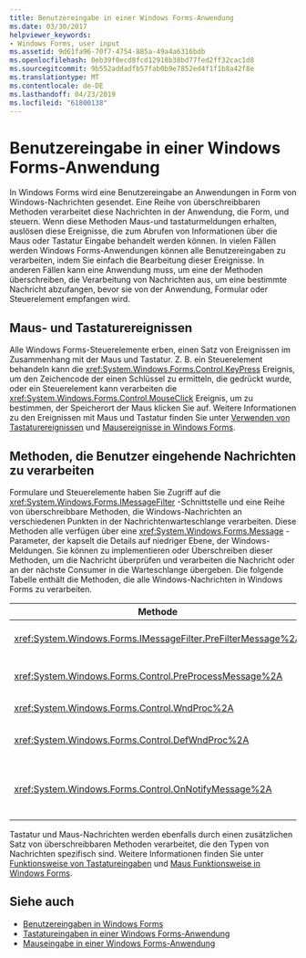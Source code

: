 ```yaml
---
title: Benutzereingabe in einer Windows Forms-Anwendung
ms.date: 03/30/2017
helpviewer_keywords:
- Windows Forms, user input
ms.assetid: 9d61fa96-70f7-4754-885a-49a4a6316bdb
ms.openlocfilehash: 0eb39f0ecd8fcd12918b38bd77fed2ff32cac1d8
ms.sourcegitcommit: 9b552addadfb57fab0b9e7852ed4f1f1b8a42f8e
ms.translationtype: MT
ms.contentlocale: de-DE
ms.lasthandoff: 04/23/2019
ms.locfileid: "61800138"
---
```

# <a name="user-input-in-a-windows-forms-application"></a>Benutzereingabe in einer Windows Forms-Anwendung
In Windows Forms wird eine Benutzereingabe an Anwendungen in Form von Windows-Nachrichten gesendet. Eine Reihe von überschreibbaren Methoden verarbeitet diese Nachrichten in der Anwendung, die Form, und steuern. Wenn diese Methoden Maus-und tastaturmeldungen erhalten, auslösen diese Ereignisse, die zum Abrufen von Informationen über die Maus oder Tastatur Eingabe behandelt werden können. In vielen Fällen werden Windows Forms-Anwendungen können alle Benutzereingaben zu verarbeiten, indem Sie einfach die Bearbeitung dieser Ereignisse. In anderen Fällen kann eine Anwendung muss, um eine der Methoden überschreiben, die Verarbeitung von Nachrichten aus, um eine bestimmte Nachricht abzufangen, bevor sie von der Anwendung, Formular oder Steuerelement empfangen wird.  
  
## <a name="mouse-and-keyboard-events"></a>Maus- und Tastaturereignissen  
 Alle Windows Forms-Steuerelemente erben, einen Satz von Ereignissen im Zusammenhang mit der Maus und Tastatur. Z. B. ein Steuerelement behandeln kann die <xref:System.Windows.Forms.Control.KeyPress> Ereignis, um den Zeichencode der einen Schlüssel zu ermitteln, die gedrückt wurde, oder ein Steuerelement kann verarbeiten die <xref:System.Windows.Forms.Control.MouseClick> Ereignis, um zu bestimmen, der Speicherort der Maus klicken Sie auf. Weitere Informationen zu den Ereignissen mit Maus und Tastatur finden Sie unter [Verwenden von Tastaturereignissen](using-keyboard-events.md) und [Mausereignisse in Windows Forms](mouse-events-in-windows-forms.md).  
  
## <a name="methods-that-process-user-input-messages"></a>Methoden, die Benutzer eingehende Nachrichten zu verarbeiten  
 Formulare und Steuerelemente haben Sie Zugriff auf die <xref:System.Windows.Forms.IMessageFilter> -Schnittstelle und eine Reihe von überschreibbare Methoden, die Windows-Nachrichten an verschiedenen Punkten in der Nachrichtenwarteschlange verarbeiten. Diese Methoden alle verfügen über eine <xref:System.Windows.Forms.Message> -Parameter, der kapselt die Details auf niedriger Ebene, der Windows-Meldungen. Sie können zu implementieren oder Überschreiben dieser Methoden, um die Nachricht überprüfen und verarbeiten die Nachricht oder an der nächste Consumer in die Warteschlange übergeben. Die folgende Tabelle enthält die Methoden, die alle Windows-Nachrichten in Windows Forms zu verarbeiten.  
  
|Methode|Hinweise|  
|------------|-----------|  
|<xref:System.Windows.Forms.IMessageFilter.PreFilterMessage%2A>|Diese Methode fängt die in der Warteschlange (auch bekannt als bereitgestellte) Windows-Nachrichten auf Anwendungsebene ab.|  
|<xref:System.Windows.Forms.Control.PreProcessMessage%2A>|Diese Methode fängt die Windows-Nachrichten auf dem Formular und Steuerelement-Ebene ab, bevor sie verarbeitet wurden.|  
|<xref:System.Windows.Forms.Control.WndProc%2A>|Diese Methode verarbeitet Windows-Nachrichten auf dem Formular und Steuerelement-Ebene.|  
|<xref:System.Windows.Forms.Control.DefWndProc%2A>|Diese Methode führt die standardverarbeitung von Windows-Meldungen auf der Ebene Formular und Steuerelement. Dadurch wird die minimale Funktionalität eines Fensters.|  
|<xref:System.Windows.Forms.Control.OnNotifyMessage%2A>|Diese Methode fängt die Nachrichten auf der Ebene Formular und Steuerelement ab, nachdem sie verarbeitet wurden. Die <xref:System.Windows.Forms.ControlStyles.EnableNotifyMessage> Formatbit muss festgelegt werden, damit diese Methode aufgerufen werden.|  
  
 Tastatur und Maus-Nachrichten werden ebenfalls durch einen zusätzlichen Satz von überschreibbaren Methoden verarbeitet, die den Typen von Nachrichten spezifisch sind. Weitere Informationen finden Sie unter [Funktionsweise von Tastatureingaben](how-keyboard-input-works.md) und [Maus Funktionsweise in Windows Forms](how-mouse-input-works-in-windows-forms.md).  
  
## <a name="see-also"></a>Siehe auch

- [Benutzereingaben in Windows Forms](user-input-in-windows-forms.md)
- [Tastatureingaben in einer Windows Forms-Anwendung](keyboard-input-in-a-windows-forms-application.md)
- [Mauseingabe in einer Windows Forms-Anwendung](mouse-input-in-a-windows-forms-application.md)
